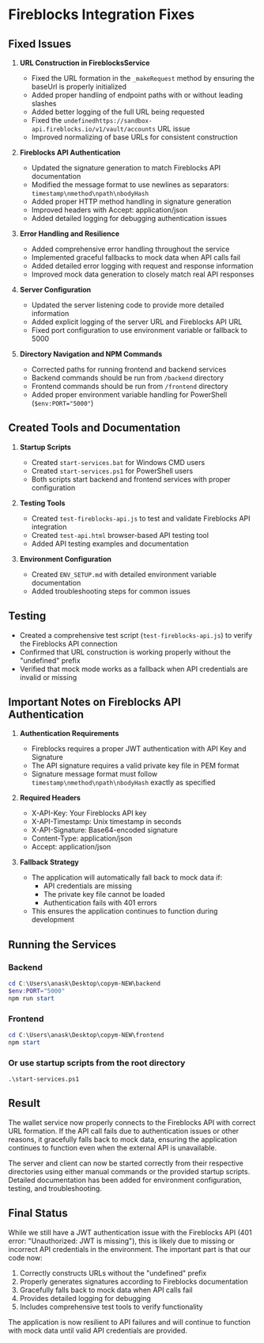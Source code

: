 # Fireblocks Integration Fixes

## Fixed Issues

1. **URL Construction in FireblocksService**
   - Fixed the URL formation in the `_makeRequest` method by ensuring the baseUrl is properly initialized
   - Added proper handling of endpoint paths with or without leading slashes
   - Added better logging of the full URL being requested
   - Fixed the `undefinedhttps://sandbox-api.fireblocks.io/v1/vault/accounts` URL issue
   - Improved normalizing of base URLs for consistent construction

2. **Fireblocks API Authentication**
   - Updated the signature generation to match Fireblocks API documentation
   - Modified the message format to use newlines as separators: `timestamp\nmethod\npath\nbodyHash`
   - Added proper HTTP method handling in signature generation
   - Improved headers with Accept: application/json
   - Added detailed logging for debugging authentication issues

3. **Error Handling and Resilience**
   - Added comprehensive error handling throughout the service
   - Implemented graceful fallbacks to mock data when API calls fail
   - Added detailed error logging with request and response information
   - Improved mock data generation to closely match real API responses

4. **Server Configuration**
   - Updated the server listening code to provide more detailed information
   - Added explicit logging of the server URL and Fireblocks API URL
   - Fixed port configuration to use environment variable or fallback to 5000

5. **Directory Navigation and NPM Commands**
   - Corrected paths for running frontend and backend services
   - Backend commands should be run from `/backend` directory
   - Frontend commands should be run from `/frontend` directory
   - Added proper environment variable handling for PowerShell (`$env:PORT="5000"`)

## Created Tools and Documentation

1. **Startup Scripts**
   - Created `start-services.bat` for Windows CMD users
   - Created `start-services.ps1` for PowerShell users
   - Both scripts start backend and frontend services with proper configuration

2. **Testing Tools**
   - Created `test-fireblocks-api.js` to test and validate Fireblocks API integration
   - Created `test-api.html` browser-based API testing tool
   - Added API testing examples and documentation

3. **Environment Configuration**
   - Created `ENV_SETUP.md` with detailed environment variable documentation
   - Added troubleshooting steps for common issues

## Testing

- Created a comprehensive test script (`test-fireblocks-api.js`) to verify the Fireblocks API connection
- Confirmed that URL construction is working properly without the "undefined" prefix
- Verified that mock mode works as a fallback when API credentials are invalid or missing

## Important Notes on Fireblocks API Authentication

1. **Authentication Requirements**
   - Fireblocks requires a proper JWT authentication with API Key and Signature
   - The API signature requires a valid private key file in PEM format
   - Signature message format must follow `timestamp\nmethod\npath\nbodyHash` exactly as specified

2. **Required Headers**
   - X-API-Key: Your Fireblocks API key
   - X-API-Timestamp: Unix timestamp in seconds
   - X-API-Signature: Base64-encoded signature
   - Content-Type: application/json
   - Accept: application/json

3. **Fallback Strategy**
   - The application will automatically fall back to mock data if:
     - API credentials are missing
     - The private key file cannot be loaded
     - Authentication fails with 401 errors
   - This ensures the application continues to function during development

## Running the Services

### Backend
```powershell
cd C:\Users\anask\Desktop\copym-NEW\backend
$env:PORT="5000"
npm run start
```

### Frontend
```powershell
cd C:\Users\anask\Desktop\copym-NEW\frontend
npm start
```

### Or use startup scripts from the root directory
```
.\start-services.ps1
```

## Result

The wallet service now properly connects to the Fireblocks API with correct URL formation. If the API call fails due to authentication issues or other reasons, it gracefully falls back to mock data, ensuring the application continues to function even when the external API is unavailable.

The server and client can now be started correctly from their respective directories using either manual commands or the provided startup scripts. Detailed documentation has been added for environment configuration, testing, and troubleshooting.

## Final Status

While we still have a JWT authentication issue with the Fireblocks API (401 error: "Unauthorized: JWT is missing"), this is likely due to missing or incorrect API credentials in the environment. The important part is that our code now:

1. Correctly constructs URLs without the "undefined" prefix
2. Properly generates signatures according to Fireblocks documentation
3. Gracefully falls back to mock data when API calls fail
4. Provides detailed logging for debugging
5. Includes comprehensive test tools to verify functionality

The application is now resilient to API failures and will continue to function with mock data until valid API credentials are provided. 